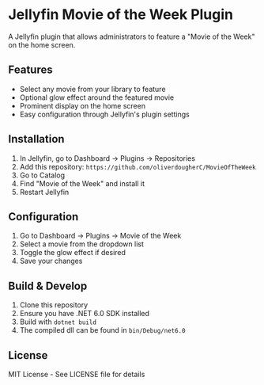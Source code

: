 # Jellyfin Movie of the Week Plugin

A Jellyfin plugin that allows administrators to feature a "Movie of the Week" on the home screen.

## Features
- Select any movie from your library to feature
- Optional glow effect around the featured movie
- Prominent display on the home screen
- Easy configuration through Jellyfin's plugin settings

## Installation
1. In Jellyfin, go to Dashboard -> Plugins -> Repositories
2. Add this repository: `https://github.com/oliverdougherC/MovieOfTheWeek`
3. Go to Catalog
4. Find "Movie of the Week" and install it
5. Restart Jellyfin

## Configuration
1. Go to Dashboard -> Plugins -> Movie of the Week
2. Select a movie from the dropdown list
3. Toggle the glow effect if desired
4. Save your changes

## Build & Develop
1. Clone this repository
2. Ensure you have .NET 6.0 SDK installed
3. Build with `dotnet build`
4. The compiled dll can be found in `bin/Debug/net6.0`

## License
MIT License - See LICENSE file for details 